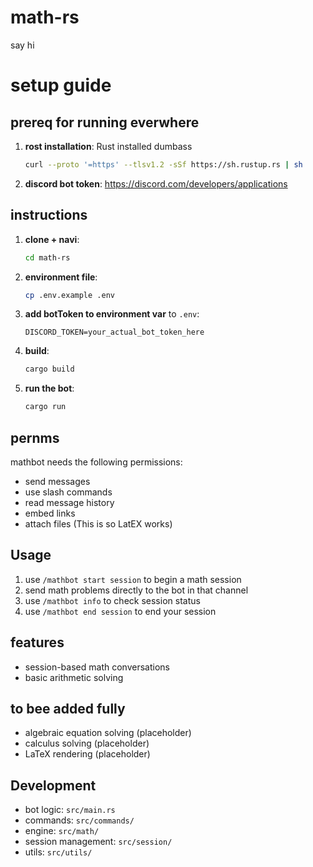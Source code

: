 # math-rs 

say hi

# setup guide

## prereq for running everwhere

1. **rost installation**: Rust installed dumbass
   ```bash
   curl --proto '=https' --tlsv1.2 -sSf https://sh.rustup.rs | sh
   ```

2. **discord bot token**: https://discord.com/developers/applications

## instructions

1. **clone + navi**:
   ```bash
   cd math-rs
   ```

2. **environment file**:
   ```bash
   cp .env.example .env
   ```

3. **add botToken to environment var** to `.env`:
   ```
   DISCORD_TOKEN=your_actual_bot_token_here
   ```

4. **build**:
   ```bash
   cargo build
   ```

5. **run the bot**:
   ```bash
   cargo run
   ```

## pernms

mathbot needs the following permissions:
- send messages
- use slash commands
- read message history
- embed links
- attach files (This is so LatEX works)

## Usage

1. use `/mathbot start session` to begin a math session
2. send math problems directly to the bot in that channel
3. use `/mathbot info` to check session status
4. use `/mathbot end session` to end your session

## features

-  session-based math conversations
-  basic arithmetic solving

## to bee added fully
-  algebraic equation solving (placeholder)
-  calculus solving (placeholder)
-  LaTeX rendering (placeholder)

## Development

- bot logic: `src/main.rs`
- commands: `src/commands/`
- engine: `src/math/`
- session management: `src/session/`
- utils: `src/utils/`